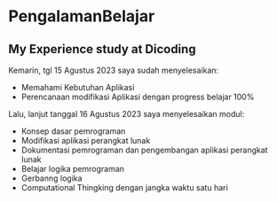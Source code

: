 # PengalamanBelajar
My Experience study at Dicoding
--

Kemarin, tgl 15 Agustus 2023 saya sudah menyelesaikan:
- Memahami Kebutuhan Aplikasi
- Perencanaan modifikasi Aplikasi
dengan progress belajar 100%

Lalu, lanjut tanggal 16 Agustus 2023 saya menyelesaikan modul:
- Konsep dasar pemrograman
- Modifikasi aplikasi perangkat lunak
- Dokumentasi pemrograman dan pengembangan aplikasi perangkat lunak
- Belajar logika pemrograman
- Gerbanng logika
- Computational Thingking
dengan jangka waktu satu hari

